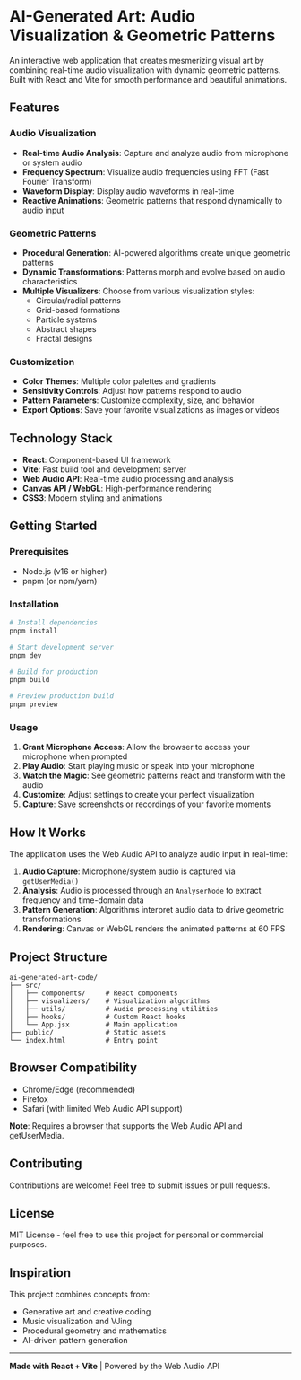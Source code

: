 # AI-Generated Art: Audio Visualization & Geometric Patterns

An interactive web application that creates mesmerizing visual art by combining real-time audio visualization with dynamic geometric patterns. Built with React and Vite for smooth performance and beautiful animations.

## Features

### Audio Visualization
- **Real-time Audio Analysis**: Capture and analyze audio from microphone or system audio
- **Frequency Spectrum**: Visualize audio frequencies using FFT (Fast Fourier Transform)
- **Waveform Display**: Display audio waveforms in real-time
- **Reactive Animations**: Geometric patterns that respond dynamically to audio input

### Geometric Patterns
- **Procedural Generation**: AI-powered algorithms create unique geometric patterns
- **Dynamic Transformations**: Patterns morph and evolve based on audio characteristics
- **Multiple Visualizers**: Choose from various visualization styles:
  - Circular/radial patterns
  - Grid-based formations
  - Particle systems
  - Abstract shapes
  - Fractal designs

### Customization
- **Color Themes**: Multiple color palettes and gradients
- **Sensitivity Controls**: Adjust how patterns respond to audio
- **Pattern Parameters**: Customize complexity, size, and behavior
- **Export Options**: Save your favorite visualizations as images or videos

## Technology Stack

- **React**: Component-based UI framework
- **Vite**: Fast build tool and development server
- **Web Audio API**: Real-time audio processing and analysis
- **Canvas API / WebGL**: High-performance rendering
- **CSS3**: Modern styling and animations

## Getting Started

### Prerequisites
- Node.js (v16 or higher)
- pnpm (or npm/yarn)

### Installation

```bash
# Install dependencies
pnpm install

# Start development server
pnpm dev

# Build for production
pnpm build

# Preview production build
pnpm preview
```

### Usage

1. **Grant Microphone Access**: Allow the browser to access your microphone when prompted
2. **Play Audio**: Start playing music or speak into your microphone
3. **Watch the Magic**: See geometric patterns react and transform with the audio
4. **Customize**: Adjust settings to create your perfect visualization
5. **Capture**: Save screenshots or recordings of your favorite moments

## How It Works

The application uses the Web Audio API to analyze audio input in real-time:

1. **Audio Capture**: Microphone/system audio is captured via `getUserMedia()`
2. **Analysis**: Audio is processed through an `AnalyserNode` to extract frequency and time-domain data
3. **Pattern Generation**: Algorithms interpret audio data to drive geometric transformations
4. **Rendering**: Canvas or WebGL renders the animated patterns at 60 FPS

## Project Structure

```
ai-generated-art-code/
├── src/
│   ├── components/     # React components
│   ├── visualizers/    # Visualization algorithms
│   ├── utils/          # Audio processing utilities
│   ├── hooks/          # Custom React hooks
│   └── App.jsx         # Main application
├── public/             # Static assets
└── index.html          # Entry point
```

## Browser Compatibility

- Chrome/Edge (recommended)
- Firefox
- Safari (with limited Web Audio API support)

**Note**: Requires a browser that supports the Web Audio API and getUserMedia.

## Contributing

Contributions are welcome! Feel free to submit issues or pull requests.

## License

MIT License - feel free to use this project for personal or commercial purposes.

## Inspiration

This project combines concepts from:
- Generative art and creative coding
- Music visualization and VJing
- Procedural geometry and mathematics
- AI-driven pattern generation

---

**Made with React + Vite** | Powered by the Web Audio API
